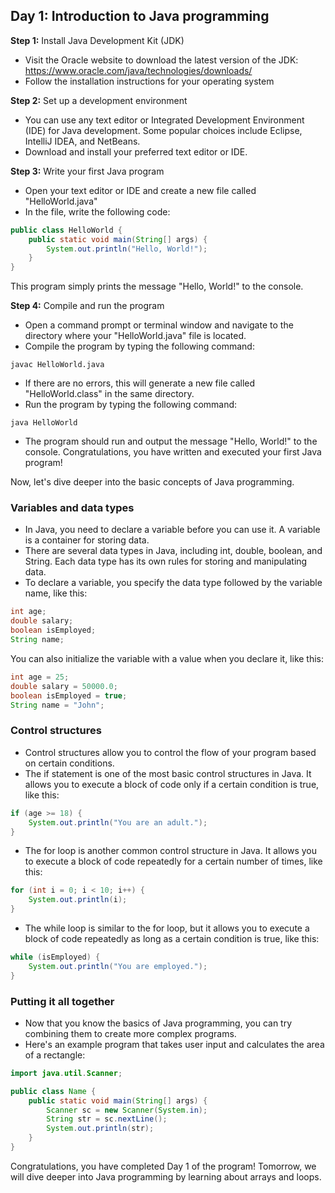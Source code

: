 ## Day 1: Introduction to Java programming

**Step 1:** Install Java Development Kit (JDK)

- Visit the Oracle website to download the latest version of the JDK: https://www.oracle.com/java/technologies/downloads/
- Follow the installation instructions for your operating system

**Step 2:** Set up a development environment

- You can use any text editor or Integrated Development Environment (IDE) for Java development. Some popular choices include Eclipse, IntelliJ IDEA, and NetBeans.
- Download and install your preferred text editor or IDE.

**Step 3:** Write your first Java program

- Open your text editor or IDE and create a new file called "HelloWorld.java"
- In the file, write the following code:
```java
public class HelloWorld {
    public static void main(String[] args) {
        System.out.println("Hello, World!");
    }
}
```
This program simply prints the message "Hello, World!" to the console.

**Step 4:** Compile and run the program

- Open a command prompt or terminal window and navigate to the directory where your "HelloWorld.java" file is located.
- Compile the program by typing the following command:
```
javac HelloWorld.java
```
- If there are no errors, this will generate a new file called "HelloWorld.class" in the same directory.
- Run the program by typing the following command:
```
java HelloWorld
```
- The program should run and output the message "Hello, World!" to the console.
Congratulations, you have written and executed your first Java program!

Now, let's dive deeper into the basic concepts of Java programming.

### Variables and data types

- In Java, you need to declare a variable before you can use it. A variable is a container for storing data.
- There are several data types in Java, including int, double, boolean, and String. Each data type has its own rules for storing and manipulating data.
- To declare a variable, you specify the data type followed by the variable name, like this:
```java
int age;
double salary;
boolean isEmployed;
String name;
```
You can also initialize the variable with a value when you declare it, like this:
```java
int age = 25;
double salary = 50000.0;
boolean isEmployed = true;
String name = "John";
```
### Control structures

- Control structures allow you to control the flow of your program based on certain conditions.
- The if statement is one of the most basic control structures in Java. It allows you to execute a block of code only if a certain condition is true, like this:
```java
if (age >= 18) {
    System.out.println("You are an adult.");
}
```
- The for loop is another common control structure in Java. It allows you to execute a block of code repeatedly for a certain number of times, like this:
```java
for (int i = 0; i < 10; i++) {
    System.out.println(i);
}
```
- The while loop is similar to the for loop, but it allows you to execute a block of code repeatedly as long as a certain condition is true, like this:
```java
while (isEmployed) {
    System.out.println("You are employed.");
}
```
### Putting it all together

- Now that you know the basics of Java programming, you can try combining them to create more complex programs.
- Here's an example program that takes user input and calculates the area of a rectangle:
```java
import java.util.Scanner;

public class Name {
    public static void main(String[] args) {
        Scanner sc = new Scanner(System.in);
        String str = sc.nextLine();
        System.out.println(str);
    }
}
```
Congratulations, you have completed Day 1 of the program! Tomorrow, we will dive deeper into Java programming by learning about arrays and loops.
